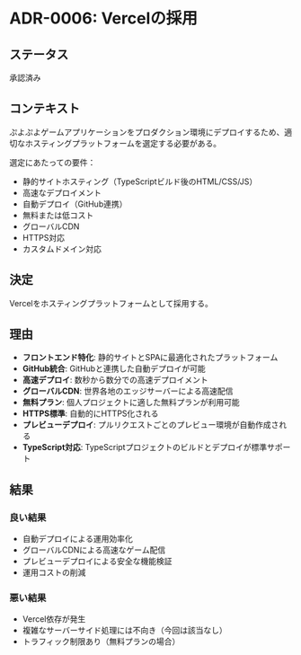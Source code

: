 # ADR-0006: Vercelの採用

## ステータス

承認済み

## コンテキスト

ぷよぷよゲームアプリケーションをプロダクション環境にデプロイするため、適切なホスティングプラットフォームを選定する必要がある。

選定にあたっての要件：
- 静的サイトホスティング（TypeScriptビルド後のHTML/CSS/JS）
- 高速なデプロイメント
- 自動デプロイ（GitHub連携）
- 無料または低コスト
- グローバルCDN
- HTTPS対応
- カスタムドメイン対応

## 決定

Vercelをホスティングプラットフォームとして採用する。

## 理由

- **フロントエンド特化**: 静的サイトとSPAに最適化されたプラットフォーム
- **GitHub統合**: GitHubと連携した自動デプロイが可能
- **高速デプロイ**: 数秒から数分での高速デプロイメント
- **グローバルCDN**: 世界各地のエッジサーバーによる高速配信
- **無料プラン**: 個人プロジェクトに適した無料プランが利用可能
- **HTTPS標準**: 自動的にHTTPS化される
- **プレビューデプロイ**: プルリクエストごとのプレビュー環境が自動作成される
- **TypeScript対応**: TypeScriptプロジェクトのビルドとデプロイが標準サポート

## 結果

### 良い結果
- 自動デプロイによる運用効率化
- グローバルCDNによる高速なゲーム配信
- プレビューデプロイによる安全な機能検証
- 運用コストの削減

### 悪い結果
- Vercel依存が発生
- 複雑なサーバーサイド処理には不向き（今回は該当なし）
- トラフィック制限あり（無料プランの場合）